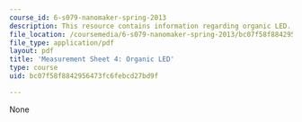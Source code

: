 ```yaml
---
course_id: 6-s079-nanomaker-spring-2013
description: This resource contains information regarding organic LED.
file_location: /coursemedia/6-s079-nanomaker-spring-2013/bc07f58f8842956473fc6febcd27bd9f_MIT6_S079S13_lab04.pdf
file_type: application/pdf
layout: pdf
title: 'Measurement Sheet 4: Organic LED'
type: course
uid: bc07f58f8842956473fc6febcd27bd9f

---
```

None